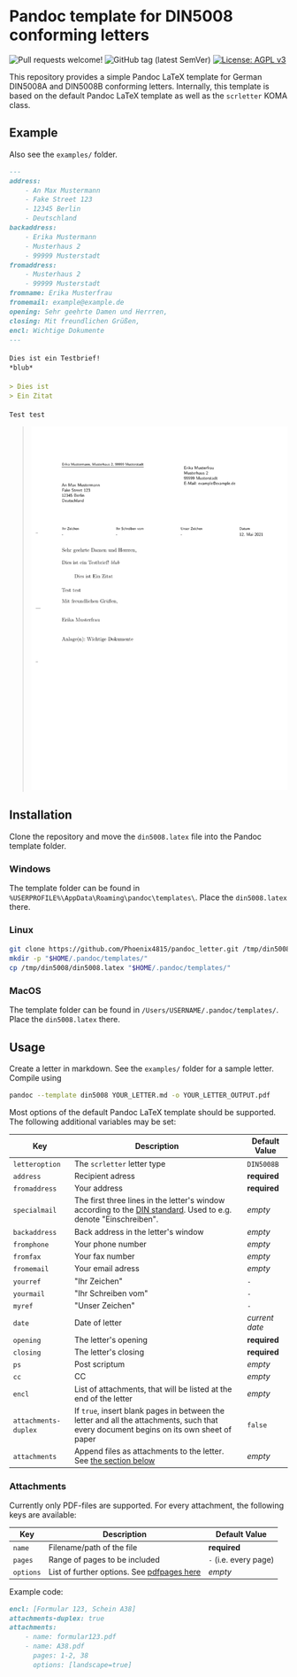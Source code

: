 # Pandoc template for DIN5008 conforming letters

![Pull requests welcome!](https://img.shields.io/badge/-Pull%20requests%20welcome!-informational)
![GitHub tag (latest SemVer)](https://img.shields.io/github/v/tag/Phoenix4815/pandoc_letter?sort=semver)
[![License: AGPL v3](https://img.shields.io/badge/license-AGPL%20v3-blue.svg)](http://www.gnu.org/licenses/agpl-3.0)

This repository provides a simple Pandoc LaTeX template for German DIN5008A and DIN5008B conforming letters.
Internally, this template is based on the default Pandoc LaTeX template as well as the `scrletter` KOMA class.

## Example

Also see the `examples/` folder.

```markdown
---
address:
    - An Max Mustermann
    - Fake Street 123
    - 12345 Berlin
    - Deutschland
backaddress:
    - Erika Mustermann
    - Musterhaus 2
    - 99999 Musterstadt
fromaddress:
    - Musterhaus 2
    - 99999 Musterstadt
fromname: Erika Musterfrau
fromemail: example@example.de
opening: Sehr geehrte Damen und Herrren,
closing: Mit freundlichen Grüßen,
encl: Wichtige Dokumente
---

Dies ist ein Testbrief!
*blub*

> Dies ist
> Ein Zitat
 
Test test
```

> ![Screenshot example letter](examples/example.png)

## Installation

Clone the repository and move the `din5008.latex` file into the Pandoc template folder.

### Windows

The template folder can be found in `%USERPROFILE%\AppData\Roaming\pandoc\templates\`.
Place the `din5008.latex` there.

### Linux

```bash
git clone https://github.com/Phoenix4815/pandoc_letter.git /tmp/din5008/
mkdir -p "$HOME/.pandoc/templates/"
cp /tmp/din5008/din5008.latex "$HOME/.pandoc/templates/"
```

### MacOS

The template folder can be found in `/Users/USERNAME/.pandoc/templates/`.
Place the `din5008.latex` there.

## Usage

Create a letter in markdown.
See the `examples/` folder for a sample letter.
Compile using

```bash
pandoc --template din5008 YOUR_LETTER.md -o YOUR_LETTER_OUTPUT.pdf
```

Most options of the default Pandoc LaTeX template should be supported.
The following additional variables may be set:

| Key                  | Description                                                                                                                                               | Default Value  |
|----------------------|-----------------------------------------------------------------------------------------------------------------------------------------------------------|----------------|
| `letteroption`       | The `scrletter` letter type                                                                                                                               | `DIN5008B`     |
| `address`            | Recipient adress                                                                                                                                          | __required__   |
| `fromaddress`        | Your address                                                                                                                                              | __required__   |
| `specialmail`        | The first three lines in the letter's window according to the [DIN standard](https://de.wikipedia.org/wiki/DIN_5008). Used to e.g. denote "Einschreiben". | _empty_        |
| `backaddress`        | Back address in the letter's window                                                                                                                       | _empty_        |
| `fromphone`          | Your phone number                                                                                                                                         | _empty_        |
| `fromfax`            | Your fax number                                                                                                                                           | _empty_        |
| `fromemail`          | Your email adress                                                                                                                                         | _empty_        |
| `yourref`            | "Ihr Zeichen"                                                                                                                                             | `-`            |
| `yourmail`           | "Ihr Schreiben vom"                                                                                                                                       | `-`            |
| `myref`              | "Unser Zeichen"                                                                                                                                           | `-`            |
| `date`               | Date of letter                                                                                                                                            | _current date_ |
| `opening`            | The letter's opening                                                                                                                                      | __required__   |
| `closing`            | The letter's closing                                                                                                                                      | __required__   |
| `ps`                 | Post scriptum                                                                                                                                             | _empty_        |
| `cc`                 | CC                                                                                                                                                        | _empty_        |
| `encl`               | List of attachments, that will be listed at the end of the letter                                                                                         | _empty_        |
| `attachments-duplex` | If `true`, insert blank pages in between the letter and all the attachments, such that every document begins on its own sheet of paper                    | `false`        |
| `attachments`        | Append files as attachments to the letter. See [the section below](#attachments)                                                                          | _empty_        |

### Attachments
Currently only PDF-files are supported.
For every attachment, the following keys are available:

| Key       | Description                                                                     | Default Value         |
|-----------|---------------------------------------------------------------------------------|-----------------------|
| `name`    | Filename/path of the file                                                       | __required__          |
| `pages`   | Range of pages to be included                                                   | `-` (i.e. every page) |
| `options` | List of further options. See [pdfpages here](https://www.ctan.org/pkg/pdfpages) | _empty_               |

Example code:

```markdown
encl: [Formular 123, Schein A38]
attachments-duplex: true
attachments:
    - name: formular123.pdf
    - name: A38.pdf
      pages: 1-2, 38
      options: [landscape=true]
```
